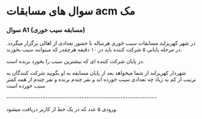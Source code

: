 # سوال های مسابقات acm مک

### سوال A1 (مسابقه سیب خوری)
<p>
    در شهر کهریزلند مسابقات سیب خوری هرساله با حضور تعدادی از اهالی برگزار میگردد. در مرحله پایانی ۵ شرکت کننده باید در ۱۰ دقیقه هرچقدر که میتوانند سیب بخورند.
</p>
<p>
    در پایان شرکت کننده ای که بیشترین سیب را بخورد برنده است.
</p>
<p>
    شهردار کهریزلند از شما میخواهد بعد از پایان مسابقه به او بگویید شرکت کنندگان به ترتیب از کم به زیاد چه تعدادی سیب خورده اند و نفر چندم برنده و نفر چندم از همه کمتر سیب خورده است
</p>
--------------------------------------------------------------
<p>
    ورودی ۵ عدد که در یک خط از کاربر دریافت میشود.
</p>
<p>